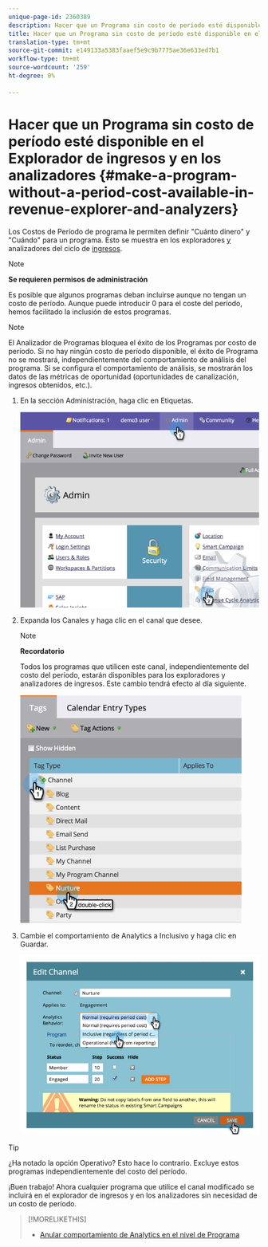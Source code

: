 ```yaml
---
unique-page-id: 2360389
description: Hacer que un Programa sin costo de período esté disponible en el Explorador de ingresos y en los analizadores - Documentos de marketing - Documentación del producto
title: Hacer que un Programa sin costo de período esté disponible en el Explorador de ingresos y en los analizadores
translation-type: tm+mt
source-git-commit: e149133a5383faaef5e9c9b7775ae36e633ed7b1
workflow-type: tm+mt
source-wordcount: '259'
ht-degree: 0%

---
```



# Hacer que un Programa sin costo de período esté disponible en el Explorador de ingresos y en los analizadores {#make-a-program-without-a-period-cost-available-in-revenue-explorer-and-analyzers}

Los Costos de Período de programa le permiten definir &quot;Cuánto dinero&quot; y &quot;Cuándo&quot; para un programa. Esto se muestra en los exploradores [y](http://docs.marketo.com/display/docs/revenue+cycle+analytics) analizadores del ciclo de [ingresos](../../../../product-docs/reporting/revenue-cycle-analytics/opportunity-influence-analyzer/tell-the-marketing-story-with-an-opportunity-influence-analyzer.md).

>[!NOTE]
>
>**Se requieren permisos de administración**

Es posible que algunos programas deban incluirse aunque no tengan un costo de período. Aunque puede introducir 0 para el coste del período, hemos facilitado la inclusión de estos programas.

>[!NOTE]
>
>El Analizador de Programas bloquea el éxito de los Programas por costo de período. Si no hay ningún costo de período disponible, el éxito de Programa no se mostrará, independientemente del comportamiento de análisis del programa. Si se configura el comportamiento de análisis, se mostrarán los datos de las métricas de oportunidad (oportunidades de canalización, ingresos obtenidos, etc.).

1. En la sección Administración, haga clic en Etiquetas.

   ![](assets/image2014-9-17-12-3a35-3a32.png)

1. Expanda los Canales y haga clic en el canal que desee.

   >[!NOTE]
   >
   >**Recordatorio**
   >
   >Todos los programas que utilicen este canal, independientemente del costo del período, estarán disponibles para los exploradores y analizadores de ingresos. Este cambio tendrá efecto al día siguiente.

   ![](assets/image2014-9-17-12-3a36-3a7.png)

1. Cambie el comportamiento de Analytics a Inclusivo y haga clic en Guardar.

   ![](assets/image2014-9-17-12-3a36-3a13.png)

>[!TIP]
>
>¿Ha notado la opción Operativo? Esto hace lo contrario. Excluye estos programas independientemente del costo del período.

¡Buen trabajo! Ahora cualquier programa que utilice el canal modificado se incluirá en el explorador de ingresos y en los analizadores sin necesidad de un costo de período.

>[!MORELIKETHIS]
>
>* [Anular comportamiento de Analytics en el nivel de Programa](override-analytics-behavior-at-the-program-level.md)

>



